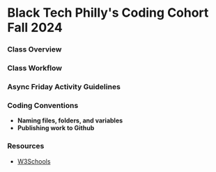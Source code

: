 # Black Tech Philly's Coding Cohort Fall 2024

### Class Overview 

### Class Workflow

### Async Friday Activity Guidelines

### Coding Conventions 
- **Naming files, folders, and variables**
- **Publishing work to Github** 

### Resources 
- [W3Schools](https://www.w3schools.com/)




